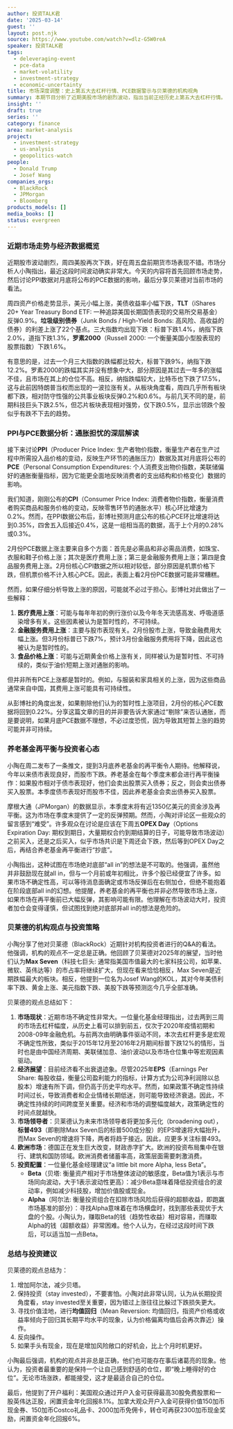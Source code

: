 ```yaml
---
author: 投资TALK君
date: '2025-03-14'
guest: ''
layout: post.njk
source: https://www.youtube.com/watch?v=dlz-G5W0reA
speaker: 投资TALK君
tags:
  - deleveraging-event
  - pce-data
  - market-volatility
  - investment-strategy
  - economic-uncertainty
title: 市场深度调整：史上第五大去杠杆行情、PCE数据警示与贝莱德的机构视角
summary: 本期节目分析了近期美股市场的剧烈波动，指出当前正经历史上第五大去杠杆行情。主持人详细解读了PPI数据对即将公布的PCE数据的影响，并引用贝莱德对机构投资者的最新观点，探讨了经济衰退的可能性、市场领导者的变化以及投资策略调整。节目强调了在不确定市场中保持投资的重要性，并提醒投资者避免抄底思维，并分享了机构对于市场未来走势的看法。
insight: ''
draft: true
series: ''
category: finance
area: market-analysis
project:
  - investment-strategy
  - us-analysis
  - geopolitics-watch
people:
  - Donald Trump
  - Josef Wang
companies_orgs:
  - BlackRock
  - JPMorgan
  - Bloomberg
products_models: []
media_books: []
status: evergreen
---
```

### 近期市场走势与经济数据概览

近期股市波动剧烈，周四美股再次下跌，好在周五盘前期货市场表现不错。市场分析人小陶指出，最近这段时间波动确实非常大。今天的内容将首先回顾市场走势，然后讨论PPI数据对月底将公布的PCE数据的影响，最后分享贝莱德对当前市场的看法。

周四资产价格走势显示，美元小幅上涨，美债收益率小幅下跌，**TLT**（iShares 20+ Year Treasury Bond ETF: 一种追踪美国长期国债表现的交易所交易基金）反弹0.9%。**垃圾级别债券**（Junk Bonds / High-Yield Bonds: 高风险、高收益的债券）的利差上涨了22个基点。三大指数均出现下跌：标普下跌1.4%，纳指下跌2.0%，道指下跌1.3%，**罗素2000**（Russell 2000: 一个衡量美国小型股表现的股票指数）下跌1.6%。

有意思的是，过去一个月三大指数的跌幅都比较大，标普下跌9%，纳指下跌12.2%。罗素2000的跌幅其实并没有想象中大，部分原因是其过去一年多的涨幅不佳，且市场在其上的仓位不高。相反，纳指跌幅较大，比特币也下跌了17.5%，这与此前因特朗普当权而出现的一波拉涨有关。从板块角度看，周四几乎所有板块都下跌，相对防守性强的公共事业板块反弹0.2%和0.6%。与前几天不同的是，前期科技巨头下跌2.5%，但芯片板块表现相对强势，仅下跌0.5%，显示出领跌个股似乎有跌不下去的趋势。

### PPI与PCE数据分析：通胀担忧的深层解读

接下来讨论**PPI**（Producer Price Index: 生产者物价指数，衡量生产者在生产过程中所需投入品价格的变动，反映生产环节的通胀压力）数据及其对月底将公布的**PCE**（Personal Consumption Expenditures: 个人消费支出物价指数，美联储偏好的通胀衡量指标，因为它能更全面地反映消费者的支出结构和价格变化）数据的影响。

我们知道，刚刚公布的**CPI**（Consumer Price Index: 消费者物价指数，衡量消费者购买商品和服务价格的变动，反映零售环节的通胀水平）核心环比增速为0.2%。然而，在PPI数据公布后，彭博社预测月底公布的核心PCE环比增速将达到0.35%，四舍五入后接近0.4%，这是一组相当高的数据，高于上个月的0.28%或0.3%。

2月份PCE数据上涨主要来自多个方面：首先是必需品和非必需品消费，如珠宝、衣服和鞋子价格上涨；其次是医疗费用上涨；第三是金融服务费用上涨；第四是食品服务费用上涨。2月份核心CPI数据之所以相对较低，部分原因是机票价格下跌，但机票价格不计入核心PCE。因此，表面上看2月份PCE数据可能非常糟糕。

然而，如果仔细分析导致上涨的原因，可能就不必过于担心。彭博社对此做出了一些解释：
1.  **医疗费用上涨**：可能与每年年初的例行涨价以及今年冬天流感高发、呼吸道感染增多有关。这些因素被认为是暂时性的，不可持续。
2.  **金融服务费用上涨**：主要与股市表现有关。2月份股市上涨，导致金融费用大幅上涨。但3月份标普已下跌7%，预计3月份金融服务费用将下降，因此这也被认为是暂时性的。
3.  **食品价格上涨**：可能与近期黄金价格上涨有关，同样被认为是暂时性、不可持续的，类似于油价短期上涨对通胀的影响。

但并非所有PCE上涨都是暂时的。例如，与服装和家具相关的上涨，因为这些商品通常来自中国，其费用上涨可能具有可持续性。

从彭博社的角度出发，如果剔除他们认为的暂时性上涨项目，2月份的核心PCE数据将回到0.22%。分享这篇文章的目的并非要告诉大家通过“剔除”来否认通胀，而是要说明，如果月底PCE数据不理想，不必过度恐慌，因为导致其短暂上涨的趋势可能并非可持续。

### 养老基金再平衡与投资者心态

小陶在周二发布了一条推文，提到3月底养老基金的再平衡令人期待。他解释说，今年以来债市表现良好，而股市下跌。养老基金在每个季度末都会进行再平衡操作：如果股市相对于债市表现好，他们会卖出股票买入债券；反之，则会卖出债券买入股票。本季度债市表现好而股市不佳，因此养老基金会卖出债券买入股票。

摩根大通（JPMorgan）的数据显示，本季度末将有近1350亿美元的资金涉及再平衡。这为市场在季度末提供了一定的反弹预期。然而，小陶对评论区一些观众的留言感到“难受”。许多观众在讨论是应该在下周五**OPEX Day**（Options Expiration Day: 期权到期日，大量期权合约到期结算的日子，可能导致市场波动）之前买入，还是之后买入，似乎市场共识是下周还会下跌，然后等到OPEX Day之后，再结合养老基金再平衡进行“抄底”。

小陶指出，这种试图在市场绝对底部“all in”的想法是不可取的。他强调，虽然他并非鼓励现在就all in，但与一个月前或年初相比，许多个股已经便宜了许多。如果市场不确定性高，可以等待消息面确定或市场反弹后在右侧加仓，但绝不能抱着在阶段底部all in的幻想。他提醒，养老基金的再平衡也并非必然导致市场上涨，如果市场在再平衡前已大幅反弹，其影响可能有限。他理解在市场波动大时，投资者加仓会变得谨慎，但试图找到绝对底部并all in的想法是危险的。

### 贝莱德的机构观点与投资策略

小陶分享了他对贝莱德（BlackRock）近期针对机构投资者进行的Q&A的看法。他强调，机构的观点不一定总是正确。他回顾了贝莱德对2025年的展望，当时他们认为**Max Seven**（科技七巨头: 通常指美国市值最大的七家科技公司，如苹果、微软、英伟达等）的市占率将继续扩大，但现在看来恰恰相反，Max Seven是近期跌幅最大的板块。相反，他提到一位名为Josef Wang的KOL，其对今年美债利率下跌、黄金上涨、美元指数下跌、美股下跌等预测迄今几乎全部准确。

贝莱德的观点总结如下：
1.  **市场现状**：近期市场不确定性非常大。一位量化基金经理指出，过去两到三周的市场去杠杆幅度，从历史上看可以排到前五，仅次于2020年疫情初期和2008-09年金融危机。与前两次由明确事件驱动不同，本次去杠杆更多是宏观不确定性所致，类似于2015年12月至2016年2月期间标普下跌12%的情形，当时也是由中国经济周期、美联储加息、油价波动以及市场仓位集中等宏观因素驱动。
2.  **经济展望**：目前经济看不出衰退迹象。尽管2025年**EPS**（Earnings Per Share: 每股收益，衡量公司盈利能力的指标，计算方式为公司净利润除以总股本）增速有所下调，但仍高于历史平均水平。然而，如果政策不确定性持续时间过长，导致消费者和企业情绪长期低迷，则可能导致经济衰退。因此，不确定性持续的时间跨度至关重要。经济和市场的调整幅度越大，政策确定性的时间点就越快。
3.  **市场领导者**：贝莱德认为未来市场领导者将更加多元化（broadening out），**标普493**（即剔除Max Seven后的标普500成分股）的EPS增速将大幅抬升，而Max Seven的增速将下降，两者将趋于接近。因此，应更多关注标普493。
4.  **欧洲市场**：德国正在发生巨大改变，财政赤字扩大。欧洲的投资布局集中在银行、建筑和国防领域。欧洲消费者储蓄率高，政策层面需要刺激消费。
5.  **投资配置**：一位量化基金经理建议“a little bit more Alpha, less Beta”。
    *   **Beta**（贝塔: 衡量资产相对于市场整体波动的敏感度，Beta值为1表示与市场同向波动，大于1表示波动性更高）：减少Beta意味着降低投资组合的波动率，例如减少科技股，增加价值股或现金。
    *   **Alpha**（阿尔法: 衡量投资组合在扣除市场风险后获得的超额收益，即跑赢市场基准的部分）：寻找Alpha意味着在市场横盘时，找到那些表现优于大盘的个股。小陶认为，赚取Beta的钱（趋势性收益）相对容易，而赚取Alpha的钱（超额收益）非常困难。他个人认为，在经过这段时间下跌后，可以适当加一点Beta。

### 总结与投资建议

贝莱德的观点总结为：
1.  增加阿尔法，减少贝塔。
2.  保持投资（stay invested），不要害怕。小陶对此非常认同，认为从长期投资角度看，stay invested至关重要，因为错过上涨往往比躲过下跌损失更大。
3.  寻找价值洼地，进行**均值回归**（Mean Reversion: 均值回归，指资产价格或收益率倾向于回归其长期平均水平的现象，认为价格偏离均值后会再次靠近）操作。
4.  反向操作。
5.  如果手头有现金，现在是增加风险敞口的好机会，比上个月时机更好。

小陶最后强调，机构的观点并非总是正确，他们也可能存在事后诸葛亮的现象。他认为，投资者最重要的是保持一个让自己感到舒适的仓位，即“晚上睡得好的仓位”。无论市场涨跌，都能接受，这才是最适合自己的仓位。

最后，他提到了开户福利：美国观众通过开户入金可获得最高30股免费股票和一股英伟达正股，闲置资金年化回报8.1%。加拿大观众开户入金可获得价值150加币现金券、150加币Costco礼品卡、2000加币免佣卡，转仓可再获2300加币现金奖励，闲置资金年化回报6%。